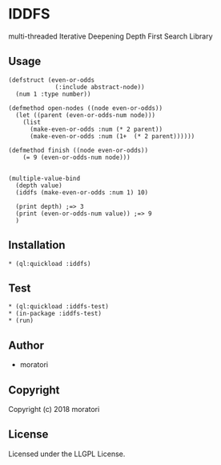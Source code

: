 # IDDFS

multi-threaded Iterative Deepening Depth First Search Library

## Usage


```
(defstruct (even-or-odds 
             (:include abstract-node))
  (num 1 :type number))

(defmethod open-nodes ((node even-or-odds))
  (let ((parent (even-or-odds-num node)))
    (list 
      (make-even-or-odds :num (* 2 parent))
      (make-even-or-odds :num (1+  (* 2 parent))))))

(defmethod finish ((node even-or-odds))
    (= 9 (even-or-odds-num node)))


(multiple-value-bind 
  (depth value)
  (iddfs (make-even-or-odds :num 1) 10)

  (print depth) ;=> 3
  (print (even-or-odds-num value)) ;=> 9
  )

```

## Installation

```
* (ql:quickload :iddfs)
```

## Test
```
* (ql:quickload :iddfs-test)
* (in-package :iddfs-test)
* (run)
```

## Author

* moratori

## Copyright

Copyright (c) 2018 moratori

## License

Licensed under the LLGPL License.

